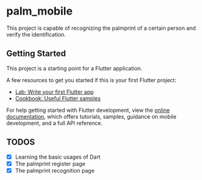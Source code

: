 # palm_mobile

This project is capable of recognizing the palmprint of a certain person and verify the identification.  

## Getting Started

This project is a starting point for a Flutter application.

A few resources to get you started if this is your first Flutter project:

- [Lab: Write your first Flutter app](https://docs.flutter.dev/get-started/codelab)
- [Cookbook: Useful Flutter samples](https://docs.flutter.dev/cookbook)

For help getting started with Flutter development, view the
[online documentation](https://docs.flutter.dev/), which offers tutorials,
samples, guidance on mobile development, and a full API reference.

## TODOS

- [x] Learning the basic usages of Dart
- [x] The palmprint register page
- [x] The palmprint recognition page

